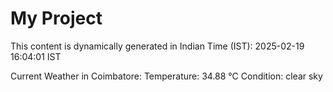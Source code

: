# My Project

This content is dynamically generated in Indian Time (IST): 2025-02-19 16:04:01 IST


Current Weather in Coimbatore:
Temperature: 34.88 °C
Condition: clear sky
